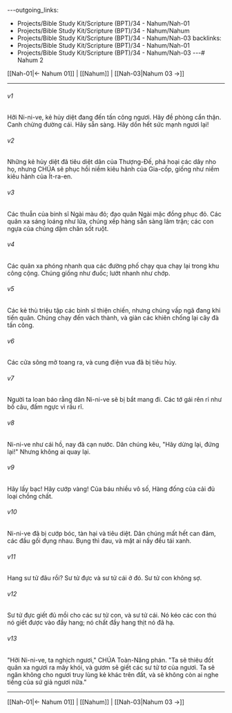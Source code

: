 ---outgoing_links:
  - Projects/Bible Study Kit/Scripture (BPT)/34 - Nahum/Nah-01
  - Projects/Bible Study Kit/Scripture (BPT)/34 - Nahum/Nahum
  - Projects/Bible Study Kit/Scripture (BPT)/34 - Nahum/Nah-03
backlinks:
  - Projects/Bible Study Kit/Scripture (BPT)/34 - Nahum/Nah-01
  - Projects/Bible Study Kit/Scripture (BPT)/34 - Nahum/Nah-03
---# Nahum 2

[[Nah-01|← Nahum 01]] | [[Nahum]] | [[Nah-03|Nahum 03 →]]
***



###### v1 
Hỡi Ni-ni-ve, kẻ hủy diệt đang đến tấn công ngươi. Hãy đề phòng cẩn thận. Canh chừng đường cái. Hãy sẵn sàng. Hãy dồn hết sức mạnh ngươi lại! 

###### v2 
Những kẻ hủy diệt đã tiêu diệt dân của Thượng-Đế, phá hoại các dây nho họ, nhưng CHÚA sẽ phục hồi niềm kiêu hãnh của Gia-cốp, giống như niềm kiêu hãnh của Ít-ra-en. 

###### v3 
Các thuẫn của binh sĩ Ngài màu đỏ; đạo quân Ngài mặc đồng phục đỏ. Các quân xa sáng loáng như lửa, chúng xếp hàng sẵn sàng lâm trận; các con ngựa của chúng dậm chân sốt ruột. 

###### v4 
Các quân xa phóng nhanh qua các đường phố chạy qua chạy lại trong khu công cộng. Chúng giống như đuốc; lướt nhanh như chớp. 

###### v5 
Các kẻ thù triệu tập các binh sĩ thiện chiến, nhưng chúng vấp ngã đang khi tiến quân. Chúng chạy đến vách thành, và giàn các khiên chống lại cây đà tấn công. 

###### v6 
Các cửa sông mở toang ra, và cung điện vua đã bị tiêu hủy. 

###### v7 
Người ta loan báo rằng dân Ni-ni-ve sẽ bị bắt mang đi. Các tớ gái rên rỉ như bồ câu, đấm ngực vì rầu rĩ. 

###### v8 
Ni-ni-ve như cái hồ, nay đã cạn nước. Dân chúng kêu, "Hãy dừng lại, đứng lại!" Nhưng không ai quay lại. 

###### v9 
Hãy lấy bạc! Hãy cướp vàng! Của báu nhiều vô số, Hàng đống của cải đủ loại chồng chất. 

###### v10 
Ni-ni-ve đã bị cướp bóc, tàn hại và tiêu diệt. Dân chúng mất hết can đảm, các đầu gối đụng nhau. Bụng thì đau, và mặt ai nấy đều tái xanh. 

###### v11 
Hang sư tử đâu rồi? Sư tử đực và sư tử cái ở đó. Sư tử con không sợ. 

###### v12 
Sư tử đực giết đủ mồi cho các sư tử con, và sư tử cái. Nó kéo các con thú nó giết được vào đầy hang; nó chất đầy hang thịt nó đã hạ. 

###### v13 
"Hỡi Ni-ni-ve, ta nghịch ngươi," CHÚA Toàn-Năng phán. "Ta sẽ thiêu đốt quân xa ngươi ra mây khói, và gươm sẽ giết các sư tử tơ của ngươi. Ta sẽ ngăn không cho ngươi truy lùng kẻ khác trên đất, và sẽ không còn ai nghe tiếng của sứ giả ngươi nữa."

***
[[Nah-01|← Nahum 01]] | [[Nahum]] | [[Nah-03|Nahum 03 →]]
